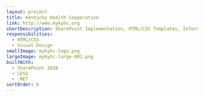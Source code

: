 ```yaml
---
layout: project
title: Kentucky Health Cooperative
link: http://www.mykyhc.org
shortDescription: SharePoint Implementation, HTML/CSS Templates, Information Architecture, Responsive Design, Research
responsibilities:
  - HTML/CSS
  - Visual Design
smallImage: mykyhc-logo.png
largeImage: mykyhc-large-001.png
builtWith:
  - SharePoint 2010
  - LESS
  - .NET
sortOrder: 6
---
```

